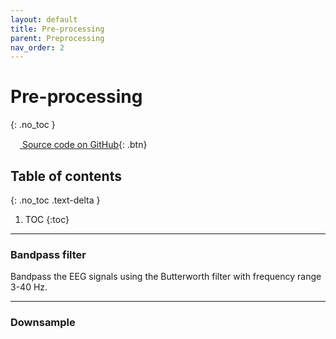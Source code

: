 ```yaml
---
layout: default
title: Pre-processing
parent: Preprocessing
nav_order: 2
---
```


# Pre-processing
{: .no_toc }

[<img src="https://min2net.github.io/assets/images/github.png" width="15" height="15"> Source code on GitHub](xxx){: .btn}

## Table of contents
{: .no_toc .text-delta }

1. TOC
{:toc}

---

### Bandpass filter
Bandpass the EEG signals using the Butterworth filter with frequency range 3-40 Hz.

---
### Downsample